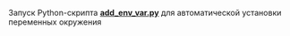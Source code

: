 <!-- Запуск Python-скрипта [**add_env_var.py**](python-scripts/add_env_var.py) для автоматической установки переменных окружения -->
Запуск Python-скрипта [**add_env_var.py**](python-scripts/add_env_var.py) для автоматической установки переменных окружения
